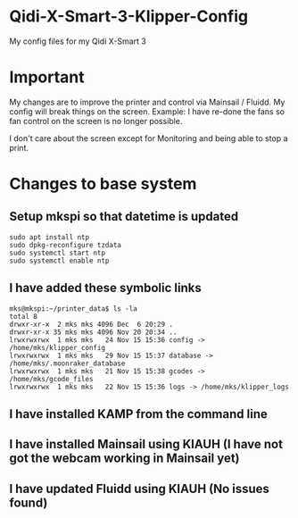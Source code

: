 # Qidi-X-Smart-3-Klipper-Config
My config files for my Qidi X-Smart 3

# Important
My changes are to improve the printer and control via Mainsail / Fluidd. 
My config will break things on the screen.
Example: I have re-done the fans so fan control on the screen is no longer possible.

I don't care about the screen except for Monitoring and being able to stop a print.

# Changes to base system

## Setup mkspi so that datetime is updated
```
sudo apt install ntp
sudo dpkg-reconfigure tzdata
sudo systemctl start ntp
sudo systemctl enable ntp
```

## I have added these symbolic links
```
mks@mkspi:~/printer_data$ ls -la
total 8
drwxr-xr-x  2 mks mks 4096 Dec  6 20:29 .
drwxr-xr-x 35 mks mks 4096 Nov 20 20:34 ..
lrwxrwxrwx  1 mks mks   24 Nov 15 15:36 config -> /home/mks/klipper_config
lrwxrwxrwx  1 mks mks   29 Nov 15 15:37 database -> /home/mks/.moonraker_database
lrwxrwxrwx  1 mks mks   21 Nov 15 15:38 gcodes -> /home/mks/gcode_files
lrwxrwxrwx  1 mks mks   22 Nov 15 15:36 logs -> /home/mks/klipper_logs
```

## I have installed KAMP from the command line

## I have installed Mainsail using KIAUH (I have not got the webcam working in Mainsail yet)

## I have updated Fluidd using KIAUH (No issues found)

